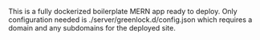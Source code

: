 
This is a fully dockerized boilerplate MERN app ready to deploy. Only configuration needed is ./server/greenlock.d/config.json which requires a domain and any subdomains for the deployed site.